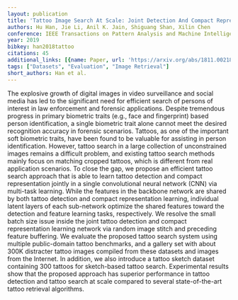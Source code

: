```yaml
---
layout: publication
title: 'Tattoo Image Search At Scale: Joint Detection And Compact Representation Learning'
authors: Hu Han, Jie Li, Anil K. Jain, Shiguang Shan, Xilin Chen
conference: IEEE Transactions on Pattern Analysis and Machine Intelligence
year: 2019
bibkey: han2018tattoo
citations: 45
additional_links: [{name: Paper, url: 'https://arxiv.org/abs/1811.00218'}]
tags: ["Datasets", "Evaluation", "Image Retrieval"]
short_authors: Han et al.
---
```

The explosive growth of digital images in video surveillance and social media
has led to the significant need for efficient search of persons of interest in
law enforcement and forensic applications. Despite tremendous progress in
primary biometric traits (e.g., face and fingerprint) based person
identification, a single biometric trait alone cannot meet the desired
recognition accuracy in forensic scenarios. Tattoos, as one of the important
soft biometric traits, have been found to be valuable for assisting in person
identification. However, tattoo search in a large collection of unconstrained
images remains a difficult problem, and existing tattoo search methods mainly
focus on matching cropped tattoos, which is different from real application
scenarios. To close the gap, we propose an efficient tattoo search approach
that is able to learn tattoo detection and compact representation jointly in a
single convolutional neural network (CNN) via multi-task learning. While the
features in the backbone network are shared by both tattoo detection and
compact representation learning, individual latent layers of each sub-network
optimize the shared features toward the detection and feature learning tasks,
respectively. We resolve the small batch size issue inside the joint tattoo
detection and compact representation learning network via random image stitch
and preceding feature buffering. We evaluate the proposed tattoo search system
using multiple public-domain tattoo benchmarks, and a gallery set with about
300K distracter tattoo images compiled from these datasets and images from the
Internet. In addition, we also introduce a tattoo sketch dataset containing 300
tattoos for sketch-based tattoo search. Experimental results show that the
proposed approach has superior performance in tattoo detection and tattoo
search at scale compared to several state-of-the-art tattoo retrieval
algorithms.